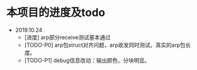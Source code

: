 # 本项目的进度及todo
- 2019.10.24
  - [进度] arp部分receive测试基本通过
  - [TODO-P0] arp包struct对齐问题，arp收发同时测试，真实的arp包长度。
  - [TODO-P1] debug信息改动：输出颜色，分块明显。